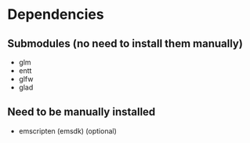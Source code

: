 # Dependencies
## Submodules (no need to install them manually)   
- glm  
- entt  
- glfw  
- glad  

## Need to be manually installed   
- emscripten (emsdk) (optional)
